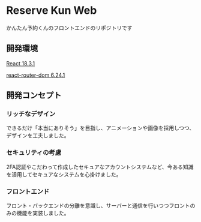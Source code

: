 # Reserve Kun Web

かんたん予約くんのフロントエンドのリポジトリです

## 開発環境

[React 18.3.1](https://ja.react.dev/)

[react-router-dom 6.24.1](https://reactrouter.com/en/main)

## 開発コンセプト

### リッチなデザイン

できるだけ「本当にありそう」を目指し、アニメーションや画像を採用しつつ、デザインを工夫しました。

### セキュリティの考慮

2FA認証やこだわって作成したセキュアなアカウントシステムなど、今ある知識を活用してセキュアなシステムを心掛けました。

### フロントエンド

フロント・バックエンドの分離を意識し、サーバーと通信を行いつつフロントのみの機能を実装しました。

